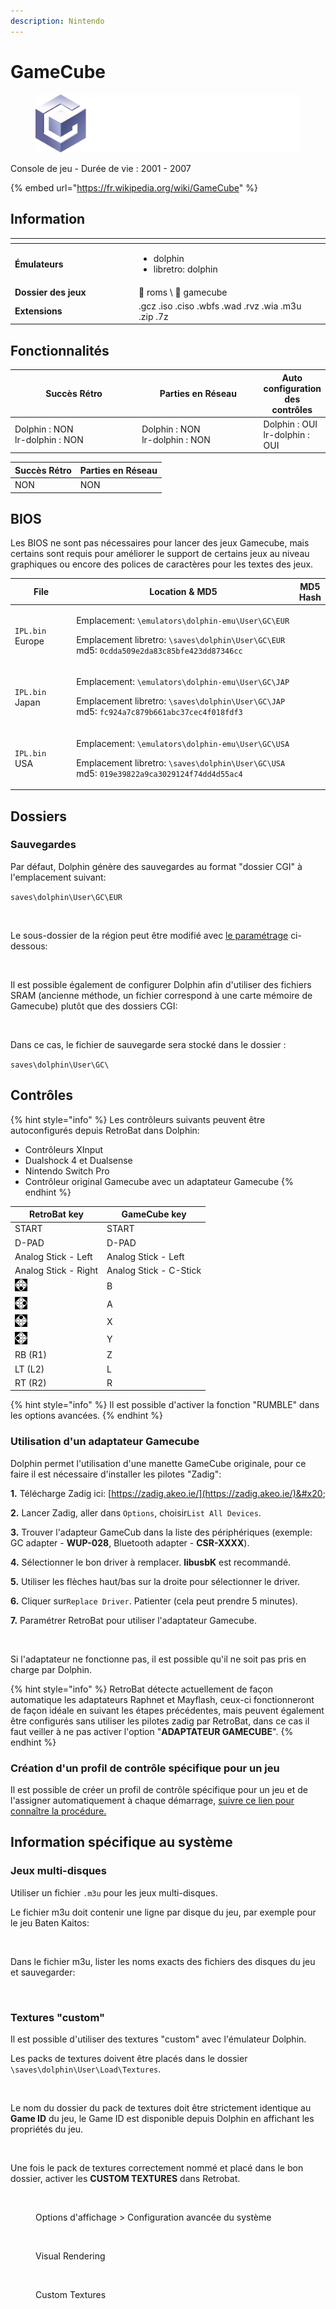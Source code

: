 ```yaml
---
description: Nintendo
---
```


# GameCube

<div align="left">

<figure><picture><source srcset="https://raw.githubusercontent.com/fabricecaruso/es-theme-carbon/91d85c7849cc550b0cac4e75cb8e0923d3b61b5e/art/logos/gc-w.svg" media="(prefers-color-scheme: dark)"><img src="https://raw.githubusercontent.com/fabricecaruso/es-theme-carbon/5149a33eed46b2af638b06119397d4023b75131f/art/logos/gc.svg" alt=""></picture><figcaption></figcaption></figure>

</div>

Console de jeu - Durée de vie : 2001 - 2007

{% embed url="https://fr.wikipedia.org/wiki/GameCube" %}

## Information

<table data-header-hidden><thead><tr><th width="184"></th><th></th><th data-hidden></th></tr></thead><tbody><tr><td><strong>Émulateurs</strong></td><td><ul><li>dolphin</li><li>libretro: dolphin</li></ul></td><td></td></tr><tr><td><strong>Dossier des jeux</strong></td><td><span data-gb-custom-inline data-tag="emoji" data-code="1f4c1">📁</span> roms \ <span data-gb-custom-inline data-tag="emoji" data-code="1f4c2">📂</span> gamecube</td><td></td></tr><tr><td><strong>Extensions</strong></td><td>.gcz .iso .ciso .wbfs .wad .rvz .wia .m3u .zip .7z</td><td></td></tr></tbody></table>

## Fonctionnalités

<table><thead><tr><th width="256">Succès Rétro</th><th width="243">Parties en Réseau</th><th>Auto configuration des contrôles</th></tr></thead><tbody><tr><td>Dolphin : NON<br>lr-dolphin : NON</td><td>Dolphin : NON<br>lr-dolphin : NON</td><td>Dolphin : OUI<br>lr-dolphin : OUI</td></tr></tbody></table>

| Succès Rétro | Parties en Réseau |
| ------------ | ----------------- |
| NON          | NON               |

## BIOS

Les BIOS ne sont pas nécessaires pour lancer des jeux Gamecube, mais certains sont requis pour améliorer le support de certains jeux au niveau graphiques ou encore des polices de caractères pour les textes des jeux.

<table data-header-hidden><thead><tr><th width="169">File</th><th width="625">Location &#x26; MD5</th><th data-hidden>MD5 Hash</th></tr></thead><tbody><tr><td><code>IPL.bin</code><br>Europe</td><td><p>Emplacement: <code>\emulators\dolphin-emu\User\GC\EUR</code></p><p>Emplacement libretro: <code>\saves\dolphin\User\GC\EUR</code><br>md5: <code>0cdda509e2da83c85bfe423dd87346cc</code></p></td><td></td></tr><tr><td><code>IPL.bin</code><br>Japan</td><td><p>Emplacement: <code>\emulators\dolphin-emu\User\GC\JAP</code></p><p>Emplacement libretro: <code>\saves\dolphin\User\GC\JAP</code><br>md5: <code>fc924a7c879b661abc37cec4f018fdf3</code></p></td><td></td></tr><tr><td><code>IPL.bin</code><br>USA</td><td><p>Emplacement: <code>\emulators\dolphin-emu\User\GC\USA</code></p><p>Emplacement libretro: <code>\saves\dolphin\User\GC\USA</code><br>md5: <code>019e39822a9ca3029124f74dd4d55ac4</code></p></td><td></td></tr></tbody></table>

## Dossiers

### Sauvegardes

Par défaut, Dolphin génère des sauvegardes au format "dossier CGI" à l'emplacement suivant:

`saves\dolphin\User\GC\EUR`

<div align="left">

<figure><img src="https://i.imgur.com/EGlIpe4.png" alt=""><figcaption></figcaption></figure>

</div>

Le sous-dossier de la région peut être modifié avec [le paramétrage](../../../../navigation/configuration-des-systemes-et-des-jeux.md) ci-dessous:

<div align="left">

<figure><img src="https://i.imgur.com/GuYVNfl.png" alt=""><figcaption></figcaption></figure>

</div>

Il est possible également de configurer Dolphin afin d'utiliser des fichiers SRAM (ancienne méthode, un fichier correspond à une carte mémoire de Gamecube) plutôt que des dossiers CGI:

<div align="left">

<figure><img src="https://i.imgur.com/lHnvqau.png" alt=""><figcaption></figcaption></figure>

</div>

Dans ce cas, le fichier de sauvegarde sera stocké dans le dossier :

`saves\dolphin\User\GC\`

## Contrôles

{% hint style="info" %}
Les contrôleurs suivants peuvent être autoconfigurés depuis RetroBat dans Dolphin:

* Contrôleurs XInput
* Dualshock 4 et Dualsense
* Nintendo Switch Pro
* Contrôleur original Gamecube avec un adaptateur Gamecube
{% endhint %}

| RetroBat key                                                                       | GameCube key             |
| ---------------------------------------------------------------------------------- | ------------------------ |
| START                                                                              | START                    |
| D-PAD                                                                              | D-PAD                    |
| Analog Stick - Left                                                                | Analog Stick - Left      |
| Analog Stick - Right                                                               | Analog Stick  - C-Stick  |
| ![A](<../../../../.gitbook/assets/image (19).png>)                                 | B                        |
| ![B](<../../../../.gitbook/assets/image (6).png>)                                  | A                        |
| <img src="../../../../.gitbook/assets/image (34).png" alt="" data-size="original"> | X                        |
| <img src="../../../../.gitbook/assets/image (32).png" alt="" data-size="line">     | Y                        |
| RB (R1)                                                                            | Z                        |
| LT (L2)                                                                            | L                        |
| RT (R2)                                                                            | R                        |

{% hint style="info" %}
Il est possible d'activer la fonction "RUMBLE" dans les options avancées.
{% endhint %}

### Utilisation d'un adaptateur Gamecube

Dolphin permet l'utilisation d'une manette GameCube originale, pour ce faire il est nécessaire d'installer les pilotes "Zadig":

**1.** Télécharge Zadig ici: [https://zadig.akeo.ie/](https://zadig.akeo.ie/)&#x20;

**2.** Lancer Zadig, aller dans `Options`, choisir`List All Devices`.&#x20;

**3.** Trouver l'adapteur GameCub dans la liste des périphériques (exemple: GC adapter - **WUP-028**, Bluetooth adapter - **CSR-XXXX**).&#x20;

**4.** Sélectionner le bon driver à remplacer. **libusbK** est recommandé.&#x20;

**5.** Utiliser les flèches haut/bas sur la droite pour sélectionner le driver.&#x20;

**6.** Cliquer sur`Replace Driver`. Patienter (cela peut prendre 5 minutes).

&#x20;**7.** Paramétrer RetroBat pour utiliser l'adaptateur Gamecube.

<div align="left">

<figure><img src="https://i.imgur.com/hz0VYH2.png" alt=""><figcaption></figcaption></figure>

</div>

Si l'adaptateur ne fonctionne pas, il est possible qu'il ne soit pas pris en charge par Dolphin.

{% hint style="info" %}
RetroBat détecte actuellement de façon automatique les adaptateurs Raphnet et Mayflash, ceux-ci fonctionneront de façon idéale en suivant les étapes précédentes, mais peuvent également être configurés sans utiliser les pilotes zadig par RetroBat, dans ce cas il faut veiller à ne pas activer l'option "**ADAPTATEUR GAMECUBE**".
{% endhint %}

### Création d'un profil de contrôle spécifique pour un jeu

Il est possible de créer un profil de contrôle spécifique pour un jeu et de l'assigner automatiquement à chaque démarrage, [suivre ce lien pour connaître la procédure.](../../../../controleurs/configuration-des-touches-specifique-par-emulateur/configuration-des-touches-dolphin.md)

## Information spécifique au système

### Jeux multi-disques

Utiliser un fichier `.m3u` pour les jeux multi-disques.&#x20;

Le fichier m3u doit contenir une ligne par disque du jeu, par exemple pour le jeu Baten Kaitos:

<div align="left">

<figure><img src="https://i.imgur.com/Hh12kWj.png" alt=""><figcaption></figcaption></figure>

</div>

Dans le fichier m3u, lister les noms exacts des fichiers des disques du jeu et sauvegarder:

<div align="left">

<figure><img src="https://i.imgur.com/aBZpJ4W.png" alt=""><figcaption></figcaption></figure>

</div>

### Textures "custom"

Il est possible d'utiliser des textures "custom" avec l'émulateur Dolphin.

Les packs de textures doivent être placés dans le dossier `\saves\dolphin\User\Load\Textures`.

<div align="left">

<figure><img src="https://i.imgur.com/jJm7Htu.png" alt=""><figcaption></figcaption></figure>

</div>

Le nom du dossier du pack de textures doit être strictement identique au **Game ID** du jeu, le Game ID est disponible depuis Dolphin en affichant les propriétés du jeu.

<div align="left">

<figure><img src="https://i.imgur.com/wWaNFxC.png" alt=""><figcaption></figcaption></figure>

</div>

Une fois le pack de textures correctement nommé et placé dans le bon dossier, activer les  **CUSTOM TEXTURES** dans Retrobat.

<div align="left">

<figure><img src="https://i.imgur.com/R5SWtvS.png" alt=""><figcaption><p>Options d'affichage > Configuration avancée du système</p></figcaption></figure>

</div>

<div align="left">

<figure><img src="https://i.imgur.com/K5NInuR.png" alt=""><figcaption><p>Visual Rendering</p></figcaption></figure>

</div>

<div align="left">

<figure><img src="https://i.imgur.com/UPixWDa.png" alt=""><figcaption><p>Custom Textures</p></figcaption></figure>

</div>
